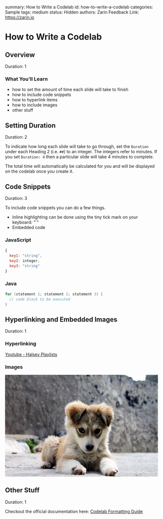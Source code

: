 summary: How to Write a Codelab
id: how-to-write-a-codelab
categories: Sample
tags: medium
status: Hidden
authors: Zarin
Feedback Link: https://zarin.io

# How to Write a Codelab
<!-- ------------------------ -->
## Overview
Duration: 1

### What You’ll Learn
- how to set the amount of time each slide will take to finish
- how to include code snippets
- how to hyperlink items
- how to include images
- other stuff

<!-- ------------------------ -->
## Setting Duration
Duration: 2

To indicate how long each slide will take to go through, set the `Duration` under each Heading 2 (i.e. `##`) to an integer.
The integers refer to minutes. If you set `Duration: 4` then a particular slide will take 4 minutes to complete.

The total time will automatically be calculated for you and will be displayed on the codelab once you create it.

<!-- ------------------------ -->
## Code Snippets
Duration: 3

To include code snippets you can do a few things.
- Inline highlighting can be done using the tiny tick mark on your keyboard: "`"
- Embedded code

### JavaScript

```javascript
{
  key1: "string",
  key2: integer,
  key3: "string"
}
```

### Java

```java
for (statement 1; statement 2; statement 3) {
  // code block to be executed
}
```

<!-- ------------------------ -->
## Hyperlinking and Embedded Images
Duration: 1
### Hyperlinking
[Youtube - Halsey Playlists](https://www.youtube.com/user/iamhalsey/playlists)

### Images
![alt-text-here](assets/puppy.jpg)

<!-- ------------------------ -->
## Other Stuff
Duration: 1

Checkout the official documentation here: [Codelab Formatting Guide](https://github.com/googlecodelabs/tools/blob/master/FORMAT-GUIDE.md)
